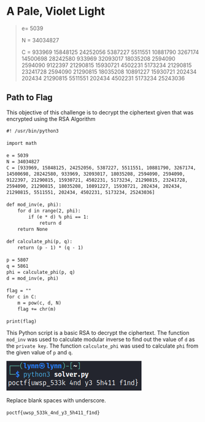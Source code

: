 # A Pale, Violet Light

> <p>e= 5039 </p>
> <p>N = 34034827 </p>
> <p>C = 933969 15848125 24252056 5387227 5511551 10881790 3267174 14500698 28242580 933969 32093017 18035208 2594090 2594090 9122397 21290815 15930721 4502231 5173234 21290815 23241728 2594090 21290815 18035208 10891227 15930721 202434 202434 21290815 5511551 202434 4502231 5173234 25243036</p>

## Path to Flag

This objective of this challenge is to decrypt the ciphertext given that was encrypted using the RSA Algorithm

```
#! /usr/bin/python3

import math

e = 5039
N = 34034827
C = [933969, 15848125, 24252056, 5387227, 5511551, 10881790, 3267174, 14500698, 28242580, 933969, 32093017, 18035208, 2594090, 2594090, 9122397, 21290815, 15930721, 4502231, 5173234, 21290815, 23241728, 2594090, 21290815, 18035208, 10891227, 15930721, 202434, 202434, 21290815, 5511551, 202434, 4502231, 5173234, 25243036]

def mod_inv(e, phi):
    for d in range(2, phi):
        if (e * d) % phi == 1:
            return d
    return None

def calculate_phi(p, q):
    return (p - 1) * (q - 1)

p = 5807
q = 5861
phi = calculate_phi(p, q)
d = mod_inv(e, phi)

flag = ""
for c in C:
    m = pow(c, d, N)
    flag += chr(m)

print(flag)
```

This Python script is a basic RSA to decrypt the ciphertext. The function `mod_inv` was used to calculate modular inverse to find out the value of `d` as the `private key`. The function `calculate_phi` was used to calculate `phi` from the given value of `p` and `q`.

<img src="attachments/flag.png">

Replace blank spaces with underscore.

`poctf{uwsp_533k_4nd_y3_5h411_f1nd}`